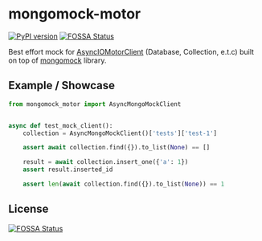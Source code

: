 # mongomock-motor

[![PyPI version](https://badge.fury.io/py/mongomock-motor.svg)](https://badge.fury.io/py/mongomock-motor)
[![FOSSA Status](https://app.fossa.com/api/projects/git%2Bgithub.com%2Fmichaelkryukov%2Fmongomock_motor.svg?type=shield)](https://app.fossa.com/projects/git%2Bgithub.com%2Fmichaelkryukov%2Fmongomock_motor?ref=badge_shield)

Best effort mock for [AsyncIOMotorClient](https://motor.readthedocs.io/en/stable/api-asyncio/asyncio_motor_client.html)
(Database, Collection, e.t.c) built on top of [mongomock](https://github.com/mongomock/mongomock) library.

## Example / Showcase

```py
from mongomock_motor import AsyncMongoMockClient


async def test_mock_client():
    collection = AsyncMongoMockClient()['tests']['test-1']

    assert await collection.find({}).to_list(None) == []

    result = await collection.insert_one({'a': 1})
    assert result.inserted_id

    assert len(await collection.find({}).to_list(None)) == 1
```


## License
[![FOSSA Status](https://app.fossa.com/api/projects/git%2Bgithub.com%2Fmichaelkryukov%2Fmongomock_motor.svg?type=large)](https://app.fossa.com/projects/git%2Bgithub.com%2Fmichaelkryukov%2Fmongomock_motor?ref=badge_large)